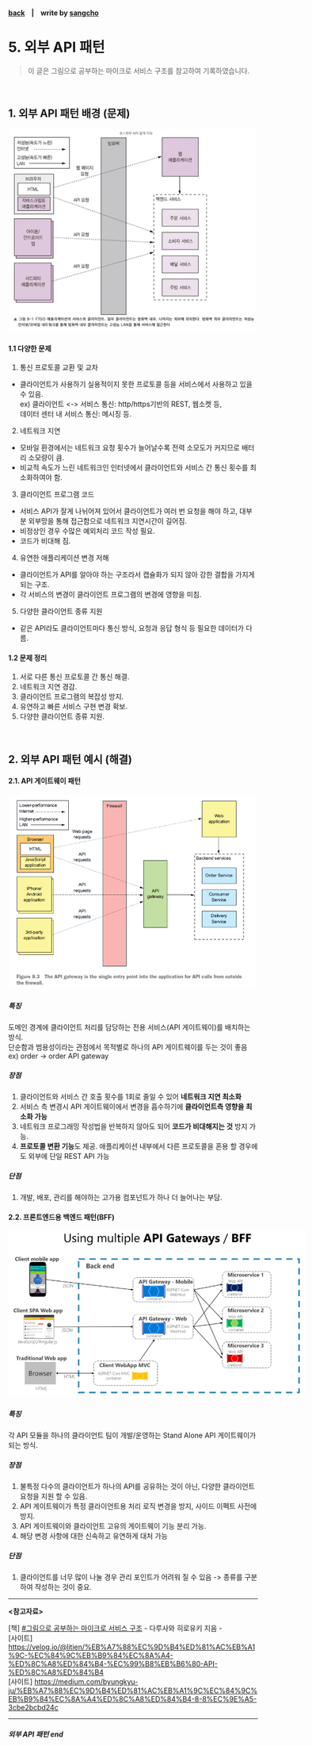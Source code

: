 #### [back](../../README.md) &nbsp;&nbsp; | &nbsp;&nbsp; write by [sangcho][sangcho]

# 5. 외부 API 패턴

> 이 글은 그림으로 공부하는 마이크로 서비스 구조를 참고하여 기록하였습니다.

<br>

## 1. 외부 API 패턴 배경 (문제)

<p align="center" style="width: 500px; margin: 0 auto">
    <img src="../../images/04.마이크로서비스패턴/api1.png">
</p>

#### 1.1 다양한 문제


1. 통신 프로토콜 교환 및 교차
-  클라이언트가 사용하기 실용적이지 못한 프로토콜 등을 서비스에서 사용하고 있을 수 있음.  
ex) 클라이언트 <-> 서비스 통신: http/https기반의 REST, 웹소켓 등,  
데이터 센터 내 서비스 통신: 메시징 등.

2. 네트워크 지연  
- 모바일 환경에서는 네트워크 요청 횟수가 늘어날수록 전력 소모도가 커지므로 배터리 소모량이 큼.
- 비교적 속도가 느린 네트워크인 인터넷에서 클라이언트와 서비스 간 통신 횟수를 최소화하여야 함.

3. 클라이언트 프로그램 코드 
- 서비스 API가 잘게 나뉘어져 있어서 클라이언트가 여러 번 요청을 해야 하고, 대부분 외부망을 통해 접근함으로 네트워크 지연시간이 길어짐.
- 비정상인 경우 수많은 예외처리 코드 작성 필요.
- 코드가 비대해 짐.

4. 유연한 애플리케이션 변경 저해
- 클라이언트가 API를 알아야 하는 구조라서 캡슐화가 되지 않아 강한 결합을 가지게 되는 구조.
- 각 서비스의 변경이 클라이언트 프로그램의 변경에 영향을 미침.

5. 다양한 클라이언트 종류 지원
- 같은 API라도 클라이언트마다 통신 방식, 요청과 응답 형식 등 필요한 데이터가 다름.

#### 1.2 문제 정리

1. 서로 다른 통신 프로토콜 간 통신 해결.
2. 네트워크 지연 경감.
3. 클라이언트 프로그램의 복잡성 방지.
4. 유연하고 빠른 서비스 구현 변경 확보.
5. 다양한 클라이언트 종류 지원.

<br/>

## 2. 외부 API 패턴 예시 (해결)

#### 2.1. API 게이트웨이 패턴

<p align="center" style="width: 500px; margin: 0 auto">
    <img src="../../images/04.마이크로서비스패턴/api2.png">
</p>

##### 특징
도메인 경계에 클라이언트 처리를 담당하는 전용 서비스(API 게이트웨이)를 배치하는 방식.  
단순함과 범용성이라는 관점에서 목적별로 하나의 API 게이트웨이를 두는 것이 좋음  
ex) order -> order API gateway

##### 장점
1. 클라이언트와 서비스 간 호출 횟수를 1회로 줄일 수 있어 **네트워크 지연 최소화**
2. 서비스 측 변경시 API 게이트웨이에서 변경을 흡수하기에 **클라이언트측 영향을 최소화 가능**
3. 네트워크 프로그래밍 작성법을 반복하지 않아도 되어 **코드가 비대해지는 것** 방지 가능.
4. **프로토콜 변환 기능**도 제공. 애플리케이션 내부에서 다른 프로토콜을 혼용 할 경우에도 외부에 단일 REST API 가능

##### 단점
1. 개발, 배포, 관리를 해야하는 고가용 컴포넌트가 하나 더 늘어나는 부담.

#### 2.2. 프론트엔드용 백엔드 패턴(BFF)

<p align="center" style="width: 600px; margin: 0 auto">
    <img src="../../images/04.마이크로서비스패턴/api3.png">
</p>

##### 특징
각 API 모듈을 하나의 클라이언트 팀이 개발/운영하는 Stand Alone API 게이트웨이가 되는 방식.

##### 장점
1. 불특정 다수의 클라이언트가 하나의 API를 공유하는 것이 아닌, 다양한 클라이언트 요청을 지원 할 수 있음.
2. API 게이트웨이가 특정 클라이언트용 처리 로직 변경을 방지, 사이드 이펙트 사전에 방지.
3. API 게이트웨이와 클라이언트 고유의 게이트웨이 기능 분리 가능.
4. 해당 변경 사항에 대한 신속하고 유연하게 대처 가능

##### 단점
1. 클라이언트를 너무 많이 나눌 경우 관리 포인트가 어려워 질 수 있음 -> 종류를 구분하여 작성하는 것이 중요.

---

<strong><참고자료></strong>

[책] [#그림으로 공부하는 마이크로 서비스 구조][그림으로공부하는마이크로서비스구조] - 다루사와 히로유키 지음 -  
[사이트] <https://velog.io/@litien/%EB%A7%88%EC%9D%B4%ED%81%AC%EB%A1%9C-%EC%84%9C%EB%B9%84%EC%8A%A4-%ED%8C%A8%ED%84%B4-%EC%99%B8%EB%B6%80-API-%ED%8C%A8%ED%84%B4>  
[사이트] <https://medium.com/byungkyu-ju/%EB%A7%88%EC%9D%B4%ED%81%AC%EB%A1%9C%EC%84%9C%EB%B9%84%EC%8A%A4%ED%8C%A8%ED%84%B4-8-8%EC%9E%A5-3cbe2bcbd24c>  

---

##### 외부 API 패턴 end

[그림으로공부하는마이크로서비스구조]: http://www.yes24.com/Product/Goods/111090165?pid=123487&cosemkid=go16600967225125417&gclid=CjwKCAiAmuKbBhA2EiwAxQnt7wiLm4muh4dSpMTm6uRoMe1c8NRvwC6LLp_gwg6L5Mo9trXbgCwm7BoCbqoQAvD_BwE
[sangcho]: https://github.com/SangchoKim
[taeHyen]: https://github.com/rlaxogus0517
[sangkyeng]: https://github.com/sksk713
